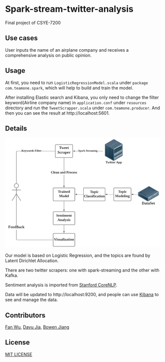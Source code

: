 Spark-stream-twitter-analysis
==============
Final project of CSYE-7200

Use cases
--------------------
User inputs the name of an airplane company and receives a comprehensive analysis on public opinion.

Usage
------------------
At first, you need to run `LogisticRegressionModel.scala` under `package com.teamone.spark`, which will help to build and train the model.

After installing Elastic search and Kibana, you only need to change the filter keyword(Airline company name) in `application.conf` under `resources` directory and run the `TweetScrapper.scala` under `com.teamone.producer`. And then you can see the result at http://localhost:5601.

Details
-------------------------------------
![](https://github.com/FanWu6/Spark-stream-twitter-analysis/blob/main/UseCases.png)

Our model is based on Logistic Regression, and the topics are found by Latent Dirichlet Allocation.

There are two twitter scrapers: one with spark-streaming and the other with Kafka.

Sentiment analysis is imported from [Stanford CoreNLP](https://stanfordnlp.github.io/CoreNLP/).

Data will be updated to http://localhost:9200, and people can use [Kibana](http://localhost:5601) to see and manage the data.

Contributors
-----------------------------
[Fan Wu](https://github.com/FanWu6),
[Dayu Jia](https://github.com/Tutfa),
[Bowen Jiang](https://github.com/jiangcunyou)
 
License
----------------
[MIT LICENSE](../LICENSE)
